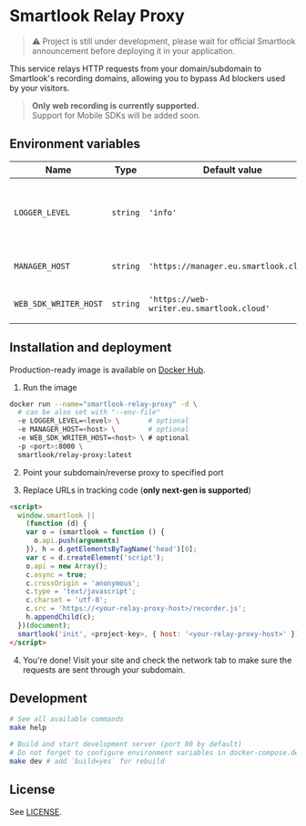 # Smartlook Relay Proxy
> ⚠️ Project is still under development, please wait for official Smartlook announcement before deploying it in your application.

This service relays HTTP requests from your domain/subdomain to
Smartlook's recording domains, allowing you to bypass Ad blockers used
by your visitors.
> **Only web recording is currently supported.**  
> Support for Mobile SDKs will be added soon.

## Environment variables

| Name                      | Type     | Default value                             | Description                                                         |
| ------------------------- | -------- | ----------------------------------------- | ------------------------------------------------------------------- |
| `LOGGER_LEVEL`            | `string` | `'info'`                                  | One of `trace`, `debug`, `info`, `warn`, `error`, `fatal`, `silent` |
| `MANAGER_HOST`            | `string` | `'https://manager.eu.smartlook.cloud'`    | Smartlook Manager host                                              |
| `WEB_SDK_WRITER_HOST`     | `string` | `'https://web-writer.eu.smartlook.cloud'` | Smartlook Web Writer host                                           |

## Installation and deployment

Production-ready image is available on [Docker Hub](https://hub.docker.com/r/smartlook/relay-proxy).

1. Run the image

```sh
docker run --name="smartlook-relay-proxy" -d \
  # can be also set with "--env-file"
  -e LOGGER_LEVEL=<level> \       # optional
  -e MANAGER_HOST=<host> \        # optional
  -e WEB_SDK_WRITER_HOST=<host> \ # optional
  -p <port>:8000 \
  smartlook/relay-proxy:latest
```

2. Point your subdomain/reverse proxy to specified port

3. Replace URLs in tracking code (**only next-gen is supported**)

```html
<script>
  window.smartlook ||
    (function (d) {
    var o = (smartlook = function () {
      o.api.push(arguments)
    }), h = d.getElementsByTagName('head')[0];
    var c = d.createElement('script');
    o.api = new Array();
    c.async = true;
    c.crossOrigin = 'anonymous';
    c.type = 'text/javascript';
    c.charset = 'utf-8';
    c.src = 'https://<your-relay-proxy-host>/recorder.js';
    h.appendChild(c);
  })(document);
  smartlook('init', <project-key>, { host: '<your-relay-proxy-host>' });
</script>
```

4. You're done! Visit your site and check the network tab to make sure the requests are sent through your subdomain.

## Development

```sh
# See all available commands
make help

# Build and start development server (port 80 by default)
# Do not forget to configure environment variables in docker-compose.dev.yml
make dev # add `build=yes` for rebuild
```

## License

See [LICENSE](LICENSE).
